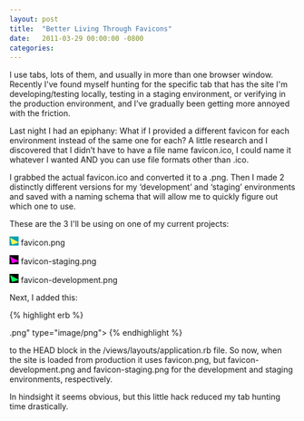 ```yaml
---
layout: post
title:  "Better Living Through Favicons"
date:   2011-03-29 00:00:00 -0800
categories: 
---
```



I use tabs, lots of them, and usually in more than one browser window.  Recently I've found myself hunting for the specific tab that has the site I'm developing/testing locally, testing in a staging environment, or verifying in the production environment, and I’ve gradually been getting more annoyed with the friction.

Last night I had an epiphany: What if I provided a different favicon for each environment instead of the same one for each? A little research and I discovered that I didn’t have to have a file name favicon.ico, I could name it whatever I wanted AND you can use file formats other than .ico.

I grabbed the actual favicon.ico and converted it to a .png.  Then I made 2 distinctly different versions for my ‘development’ and ‘staging’ environments and saved with a naming schema that will allow me to quickly figure out which one to use.

These are the 3 I'll be using on one of my current projects:

![favicon.png][1] favicon.png

![favicon-staging.png][2] favicon-staging.png

![favicon-development.png][3] favicon-development.png

Next, I added this:

{% highlight erb %}
<link rel="icon" href="/favicon<%= ("-" + RAILS_ENV) unless RAILS_ENV == "production" %>.png" type="image/png">
{% endhighlight %}

to the HEAD block in the /views/layouts/application.rb file.  So now, when the site is loaded from production it uses favicon.png, but favicon-development.png and favicon-staging.png for the development and staging environments, respectively.

In hindsight it seems obvious, but this little hack reduced my tab hunting time drastically.


[1]:/post_assets/2011-03-29-better-living-through-favicons/favicon.png
[2]:/post_assets/2011-03-29-better-living-through-favicons/favicon-staging.png
[3]:/post_assets/2011-03-29-better-living-through-favicons/favicon-development.png